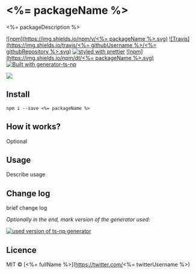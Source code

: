 # <%= packageName %>
<%= packageDescription %>

[![npm](https://img.shields.io/npm/v/<%= packageName %>.svg)]()
[![Travis](https://img.shields.io/travis/<%= githubUsername %>/<%= githubRepository %>.svg)]()
[![styled with prettier](https://img.shields.io/badge/code_style-prettier-ff69b4.svg)](https://github.com/prettier/prettier)
[![npm](https://img.shields.io/npm/dt/<%= packageName %>.svg)]()
[![Built with generator-ts-np](https://img.shields.io/badge/scaffolding-ts_np-2699ad.svg)](https://github.com/vajahath/generator-ts-np)

![](media/cong.jpg)

## Install
```
npm i --save <%= packageName %>
```

## How it works?
Optional

## Usage
Describe usage

## Change log
brief change log


*Optionally in the end, mark version of the generator used:*

[![used version of ts-np generator](https://img.shields.io/badge/ts--np-v1.0.0-a5a5a5.svg?style=flat-square)](https://github.com/vajahath/generator-ts-np)

## Licence
MIT &copy; [<%= fullName %>](https://twitter.com/<%= twitterUsername %>)
